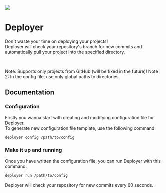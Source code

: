 <div align="left">
    <img src="https://img.shields.io/badge/Rust-DDA484?logo=Rust&logoColor=white" />
    <!-- <img src="https://img.shields.io/badge/NodeJS-5FA04E?logo=Node.js&logoColor=white" />
    <img src="https://img.shields.io/badge/Spring_Boot-6DB33F?logo=Spring%20Boot&logoColor=white" />
    <img src="https://img.shields.io/badge/Go-00ADD8?logo=Go&logoColor=white" />
    <img src="https://img.shields.io/badge/Ruby-CC342D?logo=Ruby&logoColor=white" />
    <img src="https://img.shields.io/badge/Elixir-4B275F?logo=Elixir&logoColor=white" />
    <img src="https://img.shields.io/badge/Gleam-FF5CAA?logo=Gleam&logoColor=white" /> -->
</div>

# Deployer

Don't waste your time on deploying your projects! <br />
Deployer will check your repository's branch for new commits
and automatically pull your project into the specified directory.

<br/>

Note: Supports only projects from GitHub (will be fixed in the future)!
Note 2: In the config file, use only global paths to directories.

## Documentation

### Configuration

Firstly you wanna start with creating and modifying configuration file for Deployer. <br />
To generate new configuration file template, use the following command:

```Bash
deployer config /path/to/config
```

### Make it up and running

Once you have written the configuration file, you can run Deployer with this command:

```Bash
deployer run /path/to/config
```

Deployer will check your repository for new commits every 60 seconds.
